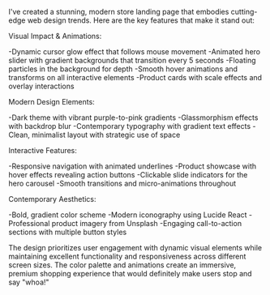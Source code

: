 I've created a stunning, modern store landing page that embodies cutting-edge web design trends. Here are the key features that make it stand out:

Visual Impact & Animations:

-Dynamic cursor glow effect that follows mouse movement
-Animated hero slider with gradient backgrounds that transition every 5 seconds
-Floating particles in the background for depth
-Smooth hover animations and transforms on all interactive elements
-Product cards with scale effects and overlay interactions

Modern Design Elements:

-Dark theme with vibrant purple-to-pink gradients
-Glassmorphism effects with backdrop blur
-Contemporary typography with gradient text effects
-Clean, minimalist layout with strategic use of space

Interactive Features:

-Responsive navigation with animated underlines
-Product showcase with hover effects revealing action buttons
-Clickable slide indicators for the hero carousel
-Smooth transitions and micro-animations throughout

Contemporary Aesthetics:

-Bold, gradient color scheme
-Modern iconography using Lucide React
-Professional product imagery from Unsplash
-Engaging call-to-action sections with multiple button styles

The design prioritizes user engagement with dynamic visual elements while maintaining excellent functionality and responsiveness across different screen sizes. The color palette and animations create an immersive, premium shopping experience that would definitely make users stop and say "whoa!"